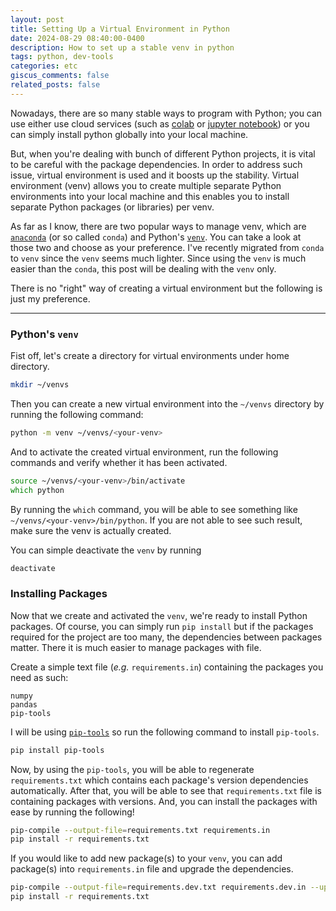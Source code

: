 ```yaml
---
layout: post
title: Setting Up a Virtual Environment in Python
date: 2024-08-29 08:40:00-0400
description: How to set up a stable venv in python
tags: python, dev-tools
categories: etc
giscus_comments: false
related_posts: false
---
```


Nowadays, there are so many stable ways to program with Python;
you can use either use cloud services (such as [colab](https://colab.research.google.com/) or [jupyter notebook](https://jupyter.org/)) or you can simply install python globally into your local machine.

But, when you're dealing with bunch of different Python projects, it is vital to be careful with the package dependencies.
In order to address such issue, virtual environment is used and it boosts up the stability.
Virtual environment (venv) allows you to create multiple separate Python environments into your local machine and this enables you to install separate Python packages (or libraries) per venv.

As far as I know, there are two popular ways to manage venv, which are [`anaconda`](https://www.anaconda.com/) (or so called `conda`) and Python's [`venv`](https://docs.python.org/3/library/venv.html).
You can take a look at those two and choose as your preference.
I've recently migrated from `conda` to `venv` since the `venv` seems much lighter.
Since using the `venv` is much easier than the `conda`, this post will be dealing with the `venv` only.

There is no "right" way of creating a virtual environment but the following is just my preference.

---

### Python's `venv`

Fist off, let's create a directory for virtual environments under home directory.

```zsh
mkdir ~/venvs
```

Then you can create a new virtual environment into the `~/venvs` directory by running the following command:

```zsh
python -m venv ~/venvs/<your-venv>
```

And to activate the created virtual environment, run the following commands and verify whether it has been activated.

```zsh
source ~/venvs/<your-venv>/bin/activate
which python
```

By running the `which` command, you will be able to see something like `~/venvs/<your-venv>/bin/python`.
If you are not able to see such result, make sure the venv is actually created.

You can simple deactivate the `venv` by running

```zsh
deactivate
```

### Installing Packages

Now that we create and activated the `venv`, we're ready to install Python packages.
Of course, you can simply run `pip install` but if the packages required for the project are too many, the dependencies between packages matter.
There it is much easier to manage packages with file.

Create a simple text file (_e.g._ `requirements.in`) containing the packages you need as such:

```
numpy
pandas
pip-tools
```

I will be using [`pip-tools`](https://github.com/jazzband/pip-tools/) so run the following command to install `pip-tools`.

```zsh
pip install pip-tools
```

Now, by using the `pip-tools`, you will be able to regenerate `requirements.txt` which contains each package's version dependencies automatically.
After that, you will be able to see that `requirements.txt` file is containing packages with versions.
And, you can install the packages with ease by running the following!

```zsh
pip-compile --output-file=requirements.txt requirements.in
pip install -r requirements.txt
```

If you would like to add new package(s) to your `venv`, you can add package(s) into `requirements.in` file and upgrade the dependencies.

```zsh
pip-compile --output-file=requirements.dev.txt requirements.dev.in --upgrade
pip install -r requirements.txt
```
